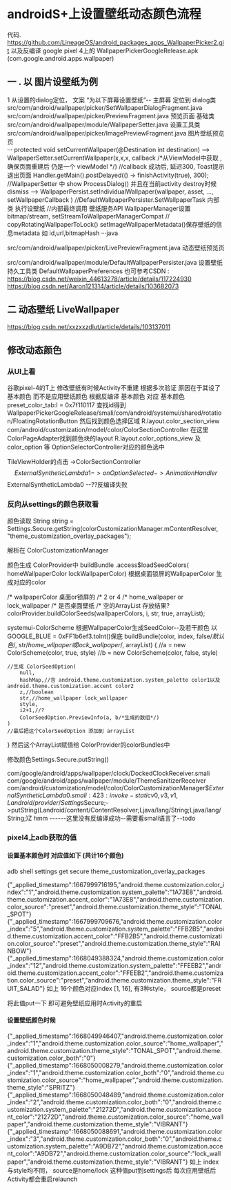# androidS+上设置壁纸动态颜色流程

代码. https://github.com/LineageOS/android_packages_apps_WallpaperPicker2.git
 以及反编译 google pixel 4上的 WallpaperPickerGoogleRelease.apk (com.google.android.apps.wallpaper)
## 一 . 以 图片设壁纸为例
 1 从设置的dialog定位， 文案 “为以下屏幕设置壁纸”-- 主屏幕 
定位到 dialog类 src/com/android/wallpaper/picker/SetWallpaperDialogFragment.java
src/com/android/wallpaper/picker/PreviewFragment.java  预览页面 基础类
src/com/android/wallpaper/module/WallpaperSetter.java  设置工具类
src/com/android/wallpaper/picker/ImagePreviewFragment.java  图片壁纸预览页  
···
protected void setCurrentWallpaper(@Destination int destination) 
--> WallpaperSetter.setCurrentWallpaper(x,x,x, callback /*从ViewModel中获取 ,确保页面重建后 仍是一个 viewModel */)
//callback 成功后, 延迟300, Toast提示　退出页面               Handler.getMain().postDelayed(() -> finishActivity(true), 300);
//WallpaperSetter 中 show ProcessDialog() 并且在当前activity destroy时候 dismiss
--> WallpaperPersist.setIndividualWallpaper(wallpaper, asset, ..., setWallpaperCallback )
//DefaultWallpaperPersister.SetWallpaperTask 内部类 执行设壁纸
//内部最终调用 壁纸服务API  WallpaperManager设置bitmap/stream, setStreamToWallpaperManagerCompat
// copyRotatingWallpaperToLock()  setImageWallpaperMetadata()保存壁纸的信息metadata 如 id,url,bitmapHash
···java

src/com/android/wallpaper/picker/LivePreviewFragment.java    动态壁纸预览页

src/com/android/wallpaper/module/DefaultWallpaperPersister.java 设置壁纸持久工具类
DefaultWallpaperPreferences
也可参考CSDN  :  https://blog.csdn.net/weixin_44613278/article/details/117224930 
            https://blog.csdn.net/Aaron121314/article/details/103682073
## 二 动态壁纸 LiveWallpaper
https://blog.csdn.net/xxzxxzdlut/article/details/103137011

## 修改动态颜色
### 从UI上看
谷歌pixel-4的T上 修改壁纸有时候Activity不重建
根据多次验证 原因在于其设了基本颜色 而不是应用壁纸颜色
根据反编译 
基本颜色 对应
 <string name="preset_color_tab">基本颜色</string>
 preset_color_tab:I = 0x7f110117
查找id得到
WallpaperPickerGoogleRelease/smali/com/android/systemui/shared/rotation/FloatingRotationButton
然后找到颜色选择区域 R.layout.color_section_view
com/android/customization/model/color/ColorSectionController
在这里ColorPageAdapter找到颜色块的layout
R.layout.color_options_view  及color_option 等
OptionSelectorController对应的颜色选中

TileViewHolder的点击 ->ColorSectionController$$ExternalSyntheticLambda1 -> onOptionSelected
   ->AnimationHandler$$ExternalSyntheticLambda0 --??反编译失败



### 反向从settings的颜色获取看
颜色读取
String string = Settings.Secure.getString(colorCustomizationManager.mContentResolver, "theme_customization_overlay_packages");

解析在 ColorCustomizationManager

颜色生成
ColorProvider中 buildBundle
 .access$loadSeedColors( homeWallpaperColor lockWallpaperColor) 根据桌面锁屏的WallpaperColor 生成对应的color

/* wallpaperColor 桌面or锁屏的
/* 2 or 4
/* home_wallpaper or lock_wallpaper
/* 是否桌面壁纸
/* 空的ArrayList 存放结果?
colorProvider.buildColorSeeds(wallpaperColors, i, str, true, arrayList);

systemui-ColorScheme 根据WallpaperColor生成SeedColor--及若干颜色 以GOOGLE_BLUE = 0xFF1b6ef3.toInt()保底
buildBundle(color, index, false/*默认色*/, str/*home_wllpaper或lock_wallpaper*/, arrayList) {
    //a = new ColorScheme(color, true, style)
    //b = new ColorScheme(color, false, style)

    //生成 ColorSeedOption(
        null,
        hashMap,//含 android.theme.customization.system_palette color1以及android.theme.customization.accent color2
        z,//boolean
        str,//home_wallpaper lock_wallpaper
        style,
        i2+1,//?
        ColorSeedOption.PreviewInfo(a, b/*生成的数组*/)
    )
    //最后把这个ColorSeedOption 添加到 arrayList
}
然后这个ArrayList赋值给 ColorProvider的colorBundles中


修改颜色Settings.Secure.putString()

com/google/android/apps/wallpaper/clock/DockedClockReceiver.smali
com/google/android/apps/wallpaper/module/ThemeSanitizerReceiver
com/android/customization/model/color/ColorCustomizationManager$$ExternalSyntheticLambda0.smali:423:
    invoke-static {v0, v3, v1}, Landroid/provider/Settings$Secure;->putString(Landroid/content/ContentResolver;Ljava/lang/String;Ljava/lang/String;)Z
hmm ------这里没有反编译成功--需要看smali语言了--todo


### pixel4上adb获取的值
#### 设置基本颜色时 对应值如下 (共计16个颜色)
adb shell settings get secure theme_customization_overlay_packages

{"_applied_timestamp":1667999716195,"android.theme.customization.color_index":"1","android.theme.customization.system_palette":"1A73E8","android.theme.customization.accent_color":"1A73E8","android.theme.customization.color_source":"preset","android.theme.customization.theme_style":"TONAL_SPOT"}
{"_applied_timestamp":1667999709676,"android.theme.customization.color_index":"5","android.theme.customization.system_palette":"FFB2B5","android.theme.customization.accent_color":"FFB2B5","android.theme.customization.color_source":"preset","android.theme.customization.theme_style":"RAINBOW"}
{"_applied_timestamp":1668049388324,"android.theme.customization.color_index":"12","android.theme.customization.system_palette":"FFEEB2","android.theme.customization.accent_color":"FFEEB2","android.theme.customization.color_source":"preset","android.theme.customization.theme_style":"FRUIT_SALAD"}
如上 16个颜色对应index [1, 16], 有3种style， source都是preset

将此值put一下 即可避免壁纸应用时Activity的重启
#### 设置壁纸颜色时候
{"_applied_timestamp":1668049946407,"android.theme.customization.color_index":"1","android.theme.customization.color_source":"home_wallpaper","android.theme.customization.theme_style":"TONAL_SPOT","android.theme.customization.color_both":"0"}
{"_applied_timestamp":1668050008279,"android.theme.customization.color_index":"1","android.theme.customization.color_both":"0","android.theme.customization.color_source":"home_wallpaper","android.theme.customization.theme_style":"SPRITZ"}
{"_applied_timestamp":1668050048489,"android.theme.customization.color_index":"2","android.theme.customization.color_both":"0","android.theme.customization.system_palette":"21272D","android.theme.customization.accent_color":"21272D","android.theme.customization.color_source":"home_wallpaper","android.theme.customization.theme_style":"VIBRANT"}
{"_applied_timestamp":1668050088691,"android.theme.customization.color_index":"3","android.theme.customization.color_both":"0","android.theme.customization.system_palette":"A9DB72","android.theme.customization.accent_color":"A9DB72","android.theme.customization.color_source":"lock_wallpaper","android.theme.customization.theme_style":"VIBRANT"}
如上 index 与style均不同， source是home/lock
这种值put到settings后 每次应用壁纸后Activity都会重启relaunch